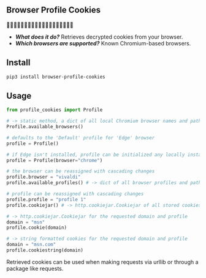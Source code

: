 ## Browser Profile Cookies ##
🍪🍪🍪🍪🍪🍪🍪🍪🍪🍪🍪🍪🍪🍪🍪🍪🍪🍪🍪

* ***What does it do?*** Retrieves decrypted cookies from your browser.
* ***Which browsers are supported?*** Known Chromium-based browsers.

## Install ##
```bash
pip3 install browser-profile-cookies
```

## Usage ##

```python
from profile_cookies import Profile

# -> static method, a dict of all local Chromium browser names and paths
Profile.available_browsers() 

# defaults to the 'Default' profile for 'Edge' browser
profile = Profile() 

# if Edge isn't installed, profile can be initialized any locally installed Chromium-based browser
profile = Profile(browser="chrome")

# the browser can be reassigned with cascading changes
profile.browser = "vivaldi" 
profile.available_profiles() # -> dict of all browser profiles and paths

# profile can be reassigned with cascading changes
profile.profile = "profile 1" 
profile.cookiejar() # -> http.cookiejar.Cookiejar of all stored cookies for 'Profile 1'

# -> http.cookiejar.Cookiejar for the requested domain and profile
domain = "msn"
profile.cookie(domain)

# -> string formatted cookies for the requested domain and profile
domain = "msn.com"
profile.cookiestring(domain) 
```
Retrieved cookies can be used when making requests via urllib or through a package like requests.
